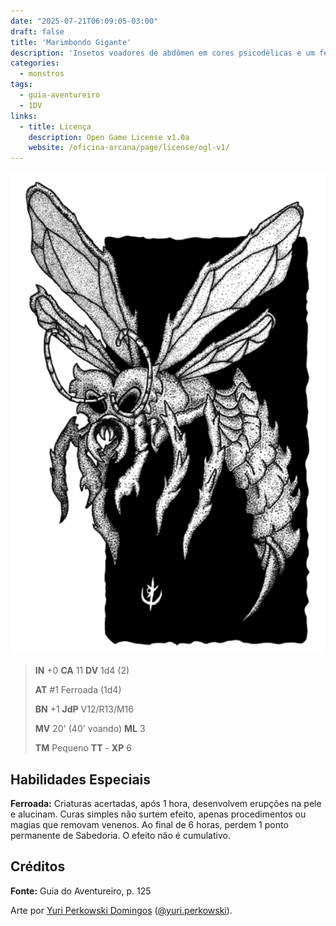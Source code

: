 ```yaml
---
date: "2025-07-21T06:09:05-03:00"
draft: false
title: 'Marimbondo Gigante'
description: 'Insetos voadores de abdômen em cores psicodélicas e um ferrão rubro.'
categories:
  - monstros
tags:
  - guia-aventureiro
  - 1DV
links:
  - title: Licença
    description: Open Game License v1.0a
    website: /oficina-arcana/page/license/ogl-v1/
---
```


![Marimbondo Gigante](marimbondo.png)

> **IN** +0 **CA** 11 **DV** 1d4 (2)
>
> **AT** #1 Ferroada (1d4)
>
> **BN** +1 **JdP** V12/R13/M16
>
> **MV** 20' (40' voando) **ML** 3
>
> **TM** Pequeno **TT** - **XP** 6

## Habilidades Especiais

**Ferroada:** Criaturas acertadas, após 1 hora, desenvolvem
erupções na pele e alucinam. Curas simples não surtem
efeito, apenas procedimentos ou magias que removam
venenos. Ao final de 6 horas, perdem 1 ponto permanente
de Sabedoria. O efeito não é cumulativo.

## Créditos

**Fonte:** Guia do Aventureiro, p. 125

Arte por [Yuri Perkowski Domingos](https://www.artstation.com/perkowski) ([@yuri.perkowski](https://www.instagram.com/yuri.perkowski/)).
